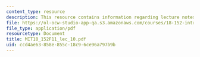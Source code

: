 ```yaml
---
content_type: resource
description: This resource contains information regarding lecture notes.
file: https://ol-ocw-studio-app-qa.s3.amazonaws.com/courses/18-152-introduction-to-partial-differential-equations-fall-2011/ccd4ae63858e855c18c96ce96a797b9b_MIT18_152F11_lec_10.pdf
file_type: application/pdf
resourcetype: Document
title: MIT18_152F11_lec_10.pdf
uid: ccd4ae63-858e-855c-18c9-6ce96a797b9b
---
```

